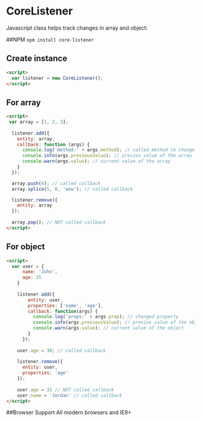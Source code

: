 # CoreListener

Javascript class helps track changes in array and object:


##NPM
`npm install core-listener`

## Create instance
```html
<script>
  var listener = new CoreListener();
</script>
```

## For array
```html
<script>
 var array = [1, 2, 3];
 
  listener.add({
    entity: array,
    callback: function (args) {
      console.log('method:' + args.method); // called method to change the array
      console.info(args.previousValue); // previos value of the array
      console.warn(args.value); // current value of the array
    }
  });

  array.push(4); // called callback
  array.splice(5, 0, 'wow'); // called callback

  listener.remove({
    entity: array
  });
  
  array.pop(); // NOT called callback
</script>
```
 
## For object
```html
<script>
  var user = {
      name: 'John',
      age: 25
    }
  
    listener.add({
        entity: user,
        properties: ['name', 'age'],
        callback: function(args) {
          console.log('props:' + args.prop); // changed property
          console.info(args.previousValue); // previos value of the object
          console.warn(args.value); // current value of the object
        }
      });
  
    user.age = 30; // called callback
  
    listener.remove({
      entity: user,
      properties: 'age'
    });
  
    user.age = 32 // NOT called callback
    user.name = 'Jordan' // called callback
</script>
```

##Browser Support
All modern browsers and IE9+
